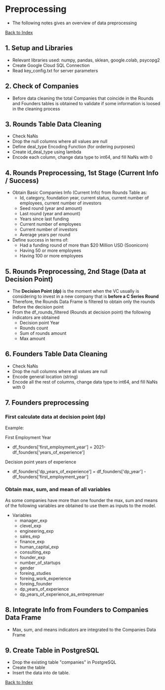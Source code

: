 
# Preprocessing

- The following notes gives an overview of data preprocessing

[Back to Index](README.md#index)

## 1. Setup and Libraries

- Relevant libraries used: numpy, pandas, sklean, google.colab, psycopg2
- Create Google Cloud SQL Connection
- Read key_config.txt for server parameters

## 2. Check of Companies

- Before data cleaning the total Companies that coincide in the Rounds and Founders tables is obtained to validate if some information is loosed in the cleaning process

## 3. Rounds Table Data Cleaning

- Check NaNs
- Drop the null columns where all values are null
- Define deal_type Encoding Function (for ordering purposes)
- Create id_deal_type using lambda
- Encode each column, change data type to int64, and fill NaNs with 0

## 4. Rounds Preprocessing, 1st Stage (Current Info / Success)

- Obtain Basic Companies Info (Current Info) from Rounds Table as:
  - Id, category, foundation year, current status, current number of employees, current number of investors
  - Seed round (year and amount)
  - Last round (year and amount)
  - Years since last funding
  - Current number of employees
  - Current number of investors
  - Average years per round
- Define success in terms of:
  - Had a funding round of more than $20 Million USD (Soonicorn)
  - Having 50 or more employees
  - Having 100 or more employees

## 5. Rounds Preprocessing, 2nd Stage (Data at Decision Point)

- The **Decision Point (dp)** is the moment when the VC usually is considering to invest in a new company that is **before a C Series Round**
- Therefore, the Rounds Data Frame is filtered to obtain only the rounds Before the decision point
- From the df_rounds_filtered (Rounds at decision point) the following indicators are obtained
  - Decision point Year
  - Rounds count
  - Sum of rounds amount
  - Max amount

## 6. Founders Table Data Cleaning

- Check NaNs
- Drop the null columns where all values are null
- Encode general location (string)
- Encode all the rest of columns, change data type to int64, and fill NaNs with 0

## 7. Founders preprocessing

### First calculate data at decision point (dp)

Example:

First Employment Year

- df_founders['first_employment_year'] = 2021-df_founders['years_of_experience']

Decision point years of experience

- df_founders['dp_years_of_experience'] = df_founders['dp_year'] - df_founders['first_employment_year']

### Obtain max, sum, and mean of all variables

As some companies have more than one founder the max, sum and means of the following variables are obtained to use them as inputs to the model.

- Variables
  - manager_exp
  - clevel_exp
  - engineering_exp
  - sales_exp
  - finance_exp
  - human_capital_exp
  - consulting_exp
  - founder_exp
  - number_of_startups
  - gender
  - foreing_studies
  - foreing_work_experience
  - foreing_founder
  - dp_years_of_experience
  - dp_years_of_experience_as_entreprenuer

## 8. Integrate Info from Founders to Companies Data Frame

- Max, sum, and means indicators are integrated to the Companies Data Frame

## 9. Create Table in PostgreSQL

- Drop the existing table "companies" in PostgreSQL
- Create the table
- Insert the data into de table.

[Back to Index](README.md#index)
